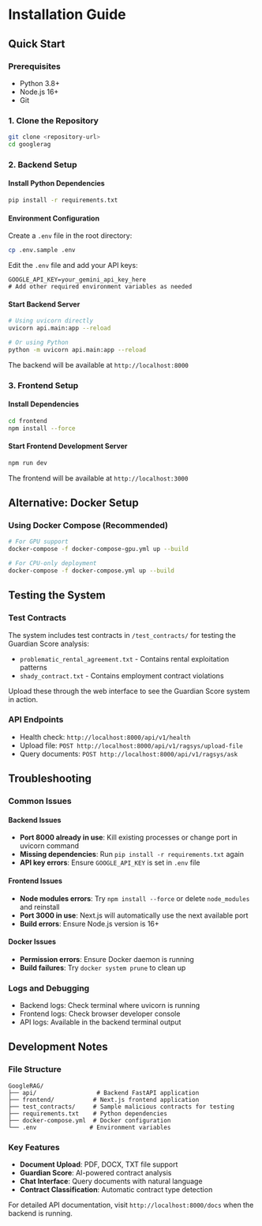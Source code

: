 # Installation Guide

## Quick Start

### Prerequisites
- Python 3.8+
- Node.js 16+
- Git

### 1. Clone the Repository
```bash
git clone <repository-url>
cd googlerag
```

### 2. Backend Setup

#### Install Python Dependencies
```bash
pip install -r requirements.txt
```

#### Environment Configuration
Create a `.env` file in the root directory:
```bash
cp .env.sample .env
```

Edit the `.env` file and add your API keys:
```env
GOOGLE_API_KEY=your_gemini_api_key_here
# Add other required environment variables as needed
```

#### Start Backend Server
```bash
# Using uvicorn directly
uvicorn api.main:app --reload

# Or using Python
python -m uvicorn api.main:app --reload
```

The backend will be available at `http://localhost:8000`

### 3. Frontend Setup

#### Install Dependencies
```bash
cd frontend
npm install --force
```

#### Start Frontend Development Server
```bash
npm run dev
```

The frontend will be available at `http://localhost:3000`

## Alternative: Docker Setup

### Using Docker Compose (Recommended)
```bash
# For GPU support
docker-compose -f docker-compose-gpu.yml up --build

# For CPU-only deployment
docker-compose -f docker-compose.yml up --build
```


## Testing the System

### Test Contracts
The system includes test contracts in `/test_contracts/` for testing the Guardian Score analysis:
- `problematic_rental_agreement.txt` - Contains rental exploitation patterns
- `shady_contract.txt` - Contains employment contract violations

Upload these through the web interface to see the Guardian Score system in action.

### API Endpoints
- Health check: `http://localhost:8000/api/v1/health`
- Upload file: `POST http://localhost:8000/api/v1/ragsys/upload-file`
- Query documents: `POST http://localhost:8000/api/v1/ragsys/ask`

## Troubleshooting

### Common Issues

#### Backend Issues
- **Port 8000 already in use**: Kill existing processes or change port in uvicorn command
- **Missing dependencies**: Run `pip install -r requirements.txt` again
- **API key errors**: Ensure `GOOGLE_API_KEY` is set in `.env` file

#### Frontend Issues
- **Node modules errors**: Try `npm install --force` or delete `node_modules` and reinstall
- **Port 3000 in use**: Next.js will automatically use the next available port
- **Build errors**: Ensure Node.js version is 16+

#### Docker Issues
- **Permission errors**: Ensure Docker daemon is running
- **Build failures**: Try `docker system prune` to clean up

### Logs and Debugging
- Backend logs: Check terminal where uvicorn is running
- Frontend logs: Check browser developer console
- API logs: Available in the backend terminal output

## Development Notes

### File Structure
```
GoogleRAG/
├── api/                 # Backend FastAPI application
├── frontend/           # Next.js frontend application
├── test_contracts/     # Sample malicious contracts for testing
├── requirements.txt    # Python dependencies
├── docker-compose.yml  # Docker configuration
└── .env               # Environment variables
```

### Key Features
- **Document Upload**: PDF, DOCX, TXT file support
- **Guardian Score**: AI-powered contract analysis
- **Chat Interface**: Query documents with natural language
- **Contract Classification**: Automatic contract type detection

For detailed API documentation, visit `http://localhost:8000/docs` when the backend is running.